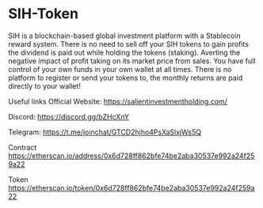 # SIH-Token
SIH is a blockchain-based global investment platform with a Stablecoin reward system.
There is no need to sell off your SIH tokens to gain profits the dividend is paid out while holding the tokens (staking). 
Averting the negative impact of profit taking on its market price from sales.
You have full control of your own funds in your own wallet at all times. 
There is no platform to register or send your tokens to, the monthly returns are paid directly to your wallet!

Useful links
Official Website: https://salientinvestmentholding.com/

Discord:          https://discord.gg/bZHcXnY

Telegram:         https://t.me/joinchat/GTCD2hjho4PsXaSlxjWs5Q

Contract 
https://etherscan.io/address/0x6d728ff862bfe74be2aba30537e992a24f259a22

Token
https://etherscan.io/token/0x6d728ff862bfe74be2aba30537e992a24f259a22
